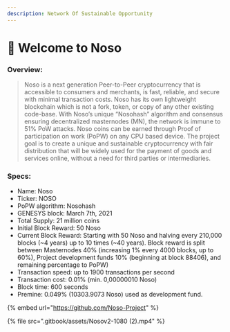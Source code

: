 ```yaml
---
description: Network Of Sustainable Opportunity
---
```


# 👋 Welcome to Noso

### Overview: <a href="#overview" id="overview"></a>

> Noso is a next generation Peer-to-Peer cryptocurrency that is accessible to consumers and merchants, is fast, reliable, and secure with minimal transaction costs. Noso has its own lightweight blockchain which is not a fork, token, or copy of any other existing code-base. With Noso’s unique “Nosohash” algorithm and consensus ensuring decentralized masternodes (MN), the network is immune to 51% PoW attacks. Noso coins can be earned through Proof of participation on work (PoPW) on any CPU based device. The project goal is to create a unique and sustainable cryptocurrency with fair distribution that will be widely used for the payment of goods and services online, without a need for third parties or intermediaries.

### Specs: <a href="#specs" id="specs"></a>

* Name: Noso
* Ticker: NOSO
* PoPW algorithm: Nosohash
* GENESYS block: March 7th, 2021
* Total Supply: 21 million coins
* Initial Block Reward: 50 Noso
* Current Block Reward: Starting with 50 Noso and halving every 210,000 blocks (\~4 years) up to 10 times (\~40 years). Block reward is split between Masternodes 40% (increasing 1% every 4000 blocks, up to 60%), Project development funds 10% (beginning at block 88406), and remaining percentage to PoPW)
* Transaction speed: up to 1900 transactions per second
* Transaction cost: 0.01% (min. 0,00000010 Noso)
* Block time: 600 seconds
* Premine: 0.049% (10303.9073 Noso) used as development fund.

{% embed url="https://github.com/Noso-Project" %}

{% file src=".gitbook/assets/Nosov2-1080 (2).mp4" %}
